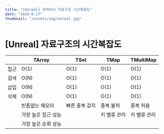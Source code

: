 ```yaml
---
title: "[Unreal] 컨테이너 자료구조 시간복잡도"
date: "2024-6-27"
thumbnail: "/assets/img/unreal.jpg"
---
```


# [Unreal] 자료구조의 시간복잡도

|      | TArray              | TSet           | TMap         | TMultiMap    |
| ---- | ------------------- | -------------- | ------------ | ------------ |
| 접근 | O(1)                | O(1)           | O(1)         | O(1)         |
| 검색 | O(N)                | O(1)           | O(1)         | O(1)         |
| 삽입 | O(N)                | O(1)           | O(1)         | O(1)         |
| 삭제 | O(N)                | O(1)           | O(1)         | O(1)         |
|      | 빈틈없는 메모리     | 빠른 중복 감지 | 중복 불허    | 중복 허용    |
|      | 가장 높은 접근 성능 |                | 키 밸류 관리 | 키 밸류 관리 |
|      | 가장 높은 순회 성능 |                |              |              |
